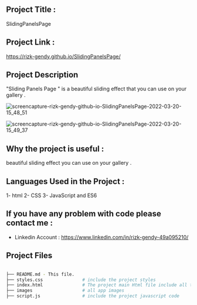 ## Project Title :
SlidingPanelsPage

## Project Link :
https://rizk-gendy.github.io/SlidingPanelsPage/


## Project Description
"Sliding Panels Page " is a beautiful sliding effect that you can use on your gallery .




![screencapture-rizk-gendy-github-io-SlidingPanelsPage-2022-03-20-15_48_51](https://user-images.githubusercontent.com/80922036/159165599-71a24bea-8ae7-4e53-b6f2-2285dd9f99ea.png)


![screencapture-rizk-gendy-github-io-SlidingPanelsPage-2022-03-20-15_49_37](https://user-images.githubusercontent.com/80922036/159165627-18b5e9fe-7539-459b-8be8-681ca96ae803.png)




## Why the project is useful :

 beautiful sliding effect you can use on your gallery . 


## Languages Used in the Project :

1- html 
2- CSS
3- JavaScript and ES6 






## If you have any problem with code please contact me :

- Linkedin Account : https://www.linkedin.com/in/rizk-gendy-49a095210/



## Project Files
```bash

├── README.md - This file.
├── styles.css               # include the project styles   
├── index.html               # The project main Html file include all the project code (html,css,JS)
├── images                   # all app images
├── script.js                # include the project javascript code

    
    
    
    
    
  




